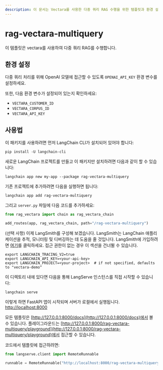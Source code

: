 ```yaml
---
description: 이 문서는 Vectara를 사용한 다중 쿼리 RAG 수행을 위한 템플릿과 환경 설정, 사용법을 안내합니다.
---
```


# rag-vectara-multiquery

이 템플릿은 vectara를 사용하여 다중 쿼리 RAG를 수행합니다.

## 환경 설정

다중 쿼리 처리를 위해 OpenAI 모델에 접근할 수 있도록 `OPENAI_API_KEY` 환경 변수를 설정하세요.

또한, 다음 환경 변수가 설정되어 있는지 확인하세요:
* `VECTARA_CUSTOMER_ID`
* `VECTARA_CORPUS_ID`
* `VECTARA_API_KEY`

## 사용법

이 패키지를 사용하려면 먼저 LangChain CLI가 설치되어 있어야 합니다:

```shell
pip install -U langchain-cli
```


새로운 LangChain 프로젝트를 만들고 이 패키지만 설치하려면 다음과 같이 할 수 있습니다:

```shell
langchain app new my-app --package rag-vectara-multiquery
```


기존 프로젝트에 추가하려면 다음을 실행하면 됩니다:

```shell
langchain app add rag-vectara-multiquery
```


그리고 `server.py` 파일에 다음 코드를 추가하세요:
```python
from rag_vectara import chain as rag_vectara_chain

add_routes(app, rag_vectara_chain, path="/rag-vectara-multiquery")
```


(선택 사항) 이제 LangSmith를 구성해 보겠습니다.
LangSmith는 LangChain 애플리케이션을 추적, 모니터링 및 디버깅하는 데 도움을 줄 것입니다.
LangSmith에 가입하려면 [여기](https://smith.langchain.com/)를 클릭하세요.
접근 권한이 없는 경우 이 섹션을 건너뛸 수 있습니다.

```shell
export LANGCHAIN_TRACING_V2=true
export LANGCHAIN_API_KEY=<your-api-key>
export LANGCHAIN_PROJECT=<your-project>  # if not specified, defaults to "vectara-demo"
```


이 디렉토리 내에 있다면 다음을 통해 LangServe 인스턴스를 직접 시작할 수 있습니다:

```shell
langchain serve
```


이렇게 하면 FastAPI 앱이 시작되며 서버가 로컬에서 실행됩니다.
[http://localhost:8000](http://localhost:8000)

모든 템플릿은 [http://127.0.0.1:8000/docs](http://127.0.0.1:8000/docs)에서 볼 수 있습니다.
플레이그라운드는 [http://127.0.0.1:8000/rag-vectara-multiquery/playground](http://127.0.0.1:8000/rag-vectara-multiquery/playground)에서 접근할 수 있습니다.

코드에서 템플릿에 접근하려면:

```python
from langserve.client import RemoteRunnable

runnable = RemoteRunnable("http://localhost:8000/rag-vectara-multiquery")
```